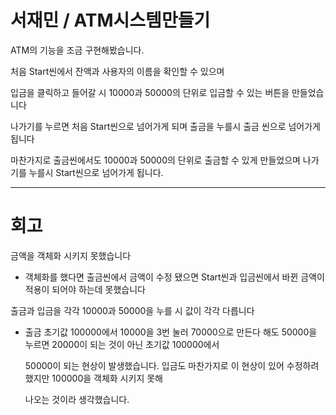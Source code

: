 # 서재민 / ATM시스템만들기

ATM의 기능을 조금 구현해봤습니다.


처음 Start씬에서 잔액과 사용자의 이름을 확인할 수 있으며


입금을 클릭하고 들어갈 시 10000과 50000의 단위로 입금할 수 있는 버튼을 만들었습니다


나가기를 누르면 처음 Start씬으로 넘어가게 되며 출금을 누를시 출금 씬으로 넘어가게 됩니다


마찬가지로 출금씬에서도 10000과 50000의 단위로 출금할 수 있게 만들었으며 나가기를 누를시 Start씬으로 넘어가게 됩니다.



---
# 회고

금액을 객체화 시키지 못했습니다
 - 객체화를 했다면 출금씬에서 금액이 수정 됐으면 Start씬과 입금씬에서 바뀐 금액이 적용이 되어야 하는데 못했습니다


출금과 입금을 각각 10000과 50000을 누를 시 값이 각각 다릅니다
 - 출금 초기값 100000에서 10000을 3번 눌러 70000으로 만든다 해도 50000을 누르면 20000이 되는 것이 아닌 초기값 100000에서

   50000이 되는 현상이 발생했습니다. 입금도 마찬가지로 이 현상이 있어 수정하려했지만 100000을 객체화 시키지 못해

   나오는 것이라 생각했습니다.

 
